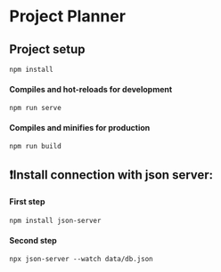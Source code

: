 # Project Planner

## Project setup
```
npm install
```

#### Compiles and hot-reloads for development
```
npm run serve
```

#### Compiles and minifies for production
```
npm run build
```

## ❗️Install connection with json server:

####  First step
```
npm install json-server
```

####  Second step 
```
npx json-server --watch data/db.json
```
